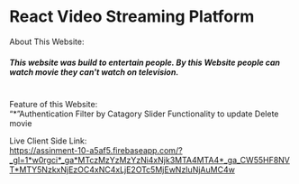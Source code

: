 # React Video Streaming Platform



About This Website:
<h5>
  This website was build to entertain people. By this Website people can watch movie they can't watch on television.
</h5>
</br>
Feature of this Website:
</br>
“*”Authentication
Filter by Catagory
Slider 
Functionality to update Delete movie

Live Client Side Link:
</br>
https://assinment-10-a5af5.firebaseapp.com/?_gl=1*w0rgci*_ga*MTczMzYzMzYzNi4xNjk3MTA4MTA4*_ga_CW55HF8NVT*MTY5NzkxNjEzOC4xNC4xLjE2OTc5MjEwNzIuNjAuMC4w
